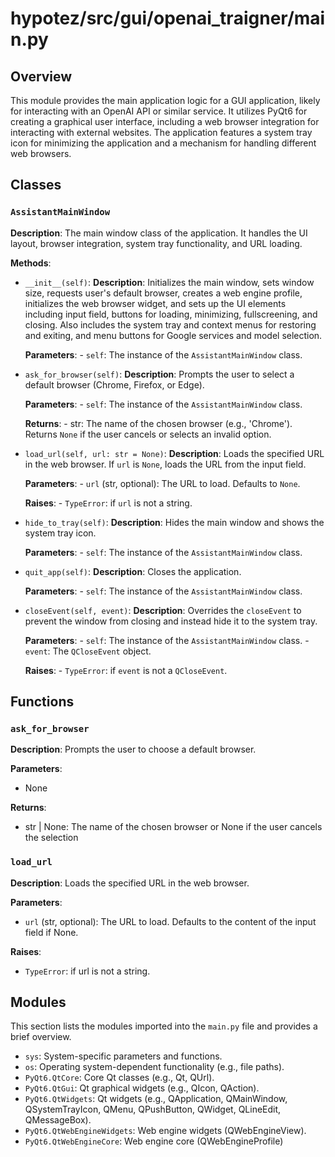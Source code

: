 # hypotez/src/gui/openai_trаigner/main.py

## Overview

This module provides the main application logic for a GUI application, likely for interacting with an OpenAI API or similar service. It utilizes PyQt6 for creating a graphical user interface, including a web browser integration for interacting with external websites. The application features a system tray icon for minimizing the application and a mechanism for handling different web browsers.


## Classes

### `AssistantMainWindow`

**Description**: The main window class of the application. It handles the UI layout, browser integration, system tray functionality, and URL loading.

**Methods**:

- `__init__(self)`:
    **Description**: Initializes the main window, sets window size, requests user's default browser, creates a web engine profile, initializes the web browser widget, and sets up the UI elements including input field, buttons for loading, minimizing, fullscreening, and closing. Also includes the system tray and context menus for restoring and exiting, and menu buttons for Google services and model selection.

    **Parameters**:
        - `self`: The instance of the `AssistantMainWindow` class.


- `ask_for_browser(self)`:
    **Description**: Prompts the user to select a default browser (Chrome, Firefox, or Edge).

    **Parameters**:
        - `self`: The instance of the `AssistantMainWindow` class.

    **Returns**:
        - str: The name of the chosen browser (e.g., 'Chrome'). Returns `None` if the user cancels or selects an invalid option.


- `load_url(self, url: str = None)`:
    **Description**: Loads the specified URL in the web browser. If `url` is `None`, loads the URL from the input field.

    **Parameters**:
        - `url` (str, optional): The URL to load. Defaults to `None`.

    **Raises**:
        - `TypeError`: if `url` is not a string.



- `hide_to_tray(self)`:
    **Description**: Hides the main window and shows the system tray icon.

    **Parameters**:
        - `self`: The instance of the `AssistantMainWindow` class.


- `quit_app(self)`:
    **Description**: Closes the application.

    **Parameters**:
        - `self`: The instance of the `AssistantMainWindow` class.


- `closeEvent(self, event)`:
    **Description**: Overrides the `closeEvent` to prevent the window from closing and instead hide it to the system tray.

    **Parameters**:
        - `self`: The instance of the `AssistantMainWindow` class.
        - `event`: The `QCloseEvent` object.

    **Raises**:
        - `TypeError`: if `event` is not a `QCloseEvent`.



## Functions

### `ask_for_browser`

**Description**: Prompts the user to choose a default browser.

**Parameters**:
- None

**Returns**:
- str | None: The name of the chosen browser or None if the user cancels the selection


### `load_url`

**Description**: Loads the specified URL in the web browser.

**Parameters**:
- `url` (str, optional): The URL to load. Defaults to the content of the input field if None.

**Raises**:
- `TypeError`: if url is not a string.




## Modules


This section lists the modules imported into the `main.py` file and provides a brief overview.

- `sys`: System-specific parameters and functions.
- `os`: Operating system-dependent functionality (e.g., file paths).
- `PyQt6.QtCore`: Core Qt classes (e.g., Qt, QUrl).
- `PyQt6.QtGui`: Qt graphical widgets (e.g., QIcon, QAction).
- `PyQt6.QtWidgets`: Qt widgets (e.g., QApplication, QMainWindow, QSystemTrayIcon, QMenu, QPushButton, QWidget, QLineEdit, QMessageBox).
- `PyQt6.QtWebEngineWidgets`: Web engine widgets (QWebEngineView).
- `PyQt6.QtWebEngineCore`: Web engine core (QWebEngineProfile)